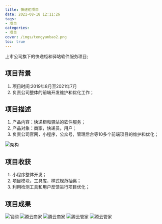 ```yaml
---
title: 快递柜项目
date: 2021-08-18 12:11:26
tags: 
- 项目
categories:
- 项目
cover: /imgs/tengyunbao2.png
toc: true
---
```


上市公司旗下的快递柜和驿站软件服务项目;

<!-- more -->

## 项目背景

1. 项目时间:2019年8月至2021年7月
2. 负责公司整体的前端开发维护和优化工作；

## 项目描述
1. 产品内容：快递柜和驿站的软件服务；
2. 产品对象：商家，快递员，用户；
3. 负责公司官网，小程序，公众号，管理后台等10多个前端项目的维护和优化；

![架构](/imgs/tengyunbao1.png)

## 项目收获
1. 小程序整体开发；
2. 项目模块，工具库，样式规范抽离；
3. 利用检测工具和用户反馈进行项目优化；

## 项目成果

<div class="justified-gallery">
<img src="/imgs/tengyunbao2.png" alt="官网" />
<img src="/imgs/tengyunbao2-1.jpg" alt="腾云商家" />
<img src="/imgs/tengyunbao2-2.jpg" alt="腾云商家" />
<img src="/imgs/tengyunbao3-2.jpg" alt="腾云管家" />
<img src="/imgs/tengyunbao3-1.jpg" alt="腾云管家" />
</div>
